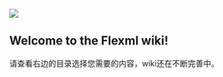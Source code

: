 ![](https://i.loli.net/2020/02/20/MnxSy9cOAaJQrpX.jpg)
## Welcome to the Flexml wiki!

请查看右边的目录选择您需要的内容，wiki还在不断完善中。